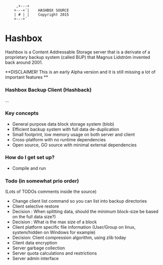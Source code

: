 ```
	 ,+---+
	+---+´|    HASHBOX SOURCE
	| # | |    Copyright 2015
	+---+´
```

# Hashbox #

Hashbox is a Content Addressable Storage server that is a derivate of a proprietary backup system (called BUP) that Magnus Lidström invented back around 2001.

**DISCLAIMER! This is an early Alpha version and it is still missing a lot of important features
**

### Hashbox Backup Client (Hashback) ###

...

### Key concepts ###

* General purpose data block storage system (blob)
* Efficient backup system with full data de-duplication
* Small footprint, low memory usage on both server and client
* Cross-platform with no runtime dependencies
* Open source, GO source with minimal external dependencies

### How do I get set up? ###

* Compile and run

### Todo (in somewhat prio order) ###
(Lots of TODOs comments inside the source)
* Change client list command so you can list into backup directories
* Client selective restore
* Decision : When splitting data, should the minimum block-size be based on the full data size?)
* Decision : What is the max size of a block
* Client platform specific file information (User/Group on linux, system/hidden on Windows for example)
* Decision: Client compression algorithm, using zlib today
* Client data encryption
* Server garbage collection
* Server quota calculations and restrictions
* Server admin interface